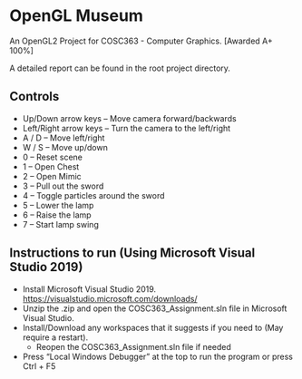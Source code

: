 # OpenGL Museum

An OpenGL2 Project for COSC363 - Computer Graphics. [Awarded A+ 100%]

A detailed report can be found in the root project directory.

## Controls 
* Up/Down arrow keys – Move camera forward/backwards 
* Left/Right arrow keys – Turn the camera to the left/right 
* A / D – Move left/right 
* W / S – Move up/down 
* 0 – Reset scene 
* 1 – Open Chest 
* 2 – Open Mimic 
* 3 – Pull out the sword 
* 4 – Toggle particles around the sword 
* 5 – Lower the lamp 
* 6 – Raise the lamp 
* 7 – Start lamp swing 
## Instructions to run (Using Microsoft Visual Studio 2019) 
* Install Microsoft Visual Studio 2019. https://visualstudio.microsoft.com/downloads/ 
* Unzip the .zip and open the COSC363_Assignment.sln file in Microsoft Visual Studio. 
* Install/Download any workspaces that it suggests if you need to (May require a restart). 
  * Reopen the COSC363_Assignment.sln file if needed 
* Press “Local Windows Debugger” at the top to run the program or press Ctrl + F5
